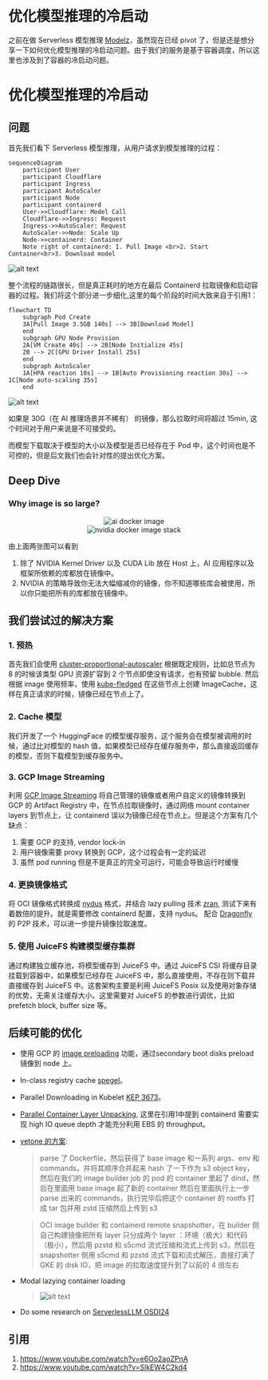 # 优化模型推理的冷启动


之前在做 Serverless 模型推理 [Modelz](https://modelz.ai/)，虽然现在已经 pivot 了，但是还是想分享一下如何优化模型推理的冷启动问题。由于我们的服务是基于容器调度，所以这里也涉及到了容器的冷启动问题。


# 优化模型推理的冷启动

## 问题

首先我们看下 Serverless 模型推理，从用户请求到模型推理的过程：

```mermaid
sequenceDiagram
    participant User
    participant Cloudflare 
    participant Ingress 
    participant AutoScaler 
    participant Node
    participant containerd
    User->>Cloudflare: Model Call
    Cloudflare->>Ingress: Request
    Ingress->>AutoScaler: Request
    AutoScaler->>Node: Scale Up
    Node->>containerd: Container
    Note right of containerd: 1. Pull Image <br>2. Start Container<br>3. Download model
```
![alt text](image-1.png)

整个流程的链路很长，但是真正耗时的地方在最后 Containerd 拉取镜像和启动容器的过程。我们将这个部分进一步细化,这里的每个阶段的时间大致来自于引用1：

```mermaid
flowchart TD
    subgraph Pod Create
    3A[Pull Image 3.5GB 140s] --> 3B[Download Model]
    end
    subgraph GPU Node Provision
    2A[VM Create 40s] --> 2B[Node Initialize 45s]
    2B --> 2C[GPU Driver Install 25s]
    end
    subgraph AutoScaler
    1A[HPA reaction 10s] --> 1B[Auto Provisioning reaction 30s] --> 1C[Node auto-scaling 35s]
    end
```

![alt text](image-2.png)

如果是 30G（在 AI 推理场景并不稀有） 的镜像，那么拉取时间将超过 15min, 这个时间对于用户来说是不可接受的。

而模型下载取决于模型的大小以及模型是否已经存在于 Pod 中，这个时间也是不可控的，但是后文我们也会针对性的提出优化方案。

## Deep Dive

### Why image is so large?

<div align="center">
  <img src="ai-image.png" alt="ai docker image" />
</div>

<div align="center">
  <img src="nvidia-dl-stack.png" alt="nvidia docker image stack" />
</div>

由上面两张图可以看到
1. 除了 NVIDIA Kernel Driver 以及 CUDA Lib 放在 Host 上，AI 应用程序以及框架所依赖的库都放在镜像中。
2. NVIDIA 的策略导致你无法大幅缩减你的镜像，你不知道哪些库会被使用，所以你只能把所有的库都放在镜像中。

## 我们尝试过的解决方案

### 1. 预热

首先我们会使用 [cluster-proportional-autoscaler](https://github.com/kubernetes-sigs/cluster-proportional-autoscaler) 根据既定规则，比如总节点为 8 的时候该类型 GPU 资源扩容到 2 个节点即使没有请求，也有预留 bubble. 然后根据 image 使用频率，使用 [kube-fledged](https://github.com/senthilrch/kube-fledged) 在这些节点上创建 ImageCache，这样在真正请求的时候，镜像已经在节点上了。

### 2. Cache 模型

我们开发了一个 HuggingFace 的模型缓存服务，这个服务会在模型被调用的时候，通过比对模型的 hash 值，如果模型已经存在缓存服务中，那么直接返回缓存的模型，否则下载模型到缓存服务中。

### 3. GCP Image Streaming

利用 [GCP Image Streaming](https://cloud.google.com/blog/products/containers-kubernetes/introducing-container-image-streaming-in-gke) 将自己管理的镜像或者用户自定义的镜像转换到 GCP 的 Artifact Registry 中，在节点拉取镜像时，通过网络 mount container layers 到节点上，让 containerd 误以为镜像已经在节点上。但是这个方案有几个缺点：
1. 需要 GCP 的支持, vendor lock-in
2. 用户镜像需要 proxy 转换到 GCP，这个过程会有一定的延迟
3. 虽然 pod running 但是不是真正的完全可运行，可能会导致运行时缓慢

### 4. 更换镜像格式 

将 OCI 镜像格式转换成 [nydus](https://github.com/dragonflyoss/nydus) 格式，并结合 lazy pulling 技术 [zran](https://github.com/dragonflyoss/nydus/blob/master/docs/nydus-zran.md), 测试下来有着数倍的提升。就是需要修改 containerd 配置，支持 nydus。 配合 [Dragonfly](https://github.com/dragonflyoss/dragonfly) 的 P2P 技术，可以进一步提升镜像拉取速度。

### 5. 使用 JuiceFS 构建模型缓存集群

通过构建独立缓存池，将模型缓存到 JuiceFS 中。通过 JuiceFS CSI 将缓存目录挂载到容器中，如果模型已经存在 JuiceFS 中，那么直接使用，不存在则下载并直接缓存到 JuiceFS 中。这套架构主要是利用 JuiceFS Posix 以及使用对象存储的优势，无需关注缓存大小。这里需要对 JuiceFS 的参数进行调优，比如 prefetch block, buffer size 等。


## 后续可能的优化
- 使用 GCP 的 [image preloading](data-container-image-preloading) 功能，通过secondary boot disks preload 镜像到 node 上。
- In-class registry cache [spegel](https://github.com/spegel-org/spegel)。
- Parallel Downloading in Kubelet [KEP 3673](https://github.com/kubernetes/enhancements/blob/master/keps/sig-node/-kubelet-parallel-image-pull-limit/README.md)。
- [Parallel Container Layer Unpacking](https://github.com/containerd/containerd/issues/8881), 这里在引用1中提到 containerd 需要实现 high IO queue depth 才能充分利用 EBS 的 throughput。
- [yetone 的方案](https://x.com/yetone/status/1858034646585368891): 
    > parse 了 Dockerfile，然后获得了 base image 和一系列 args、env 和 commands，并将其顺序合并起来 hash 了一下作为 s3 object key，然后在我们的 image builder job 的 pod 的 container 里起了 dind，然后在里面用 base image 起了新的 container 然后在里面执行上一步 parse 出来的 commands，执行完毕后把这个 container 的 rootfs 打成 tar 包并用 zstd 压缩然后上传到 s3
    
    > OCI image builder 和 containerd remote snapshotter，在 builder 侧自己构建镜像把所有 layer 只分成两个 layer ：环境（极大）和代码（极小），然后用 pzstd 和 s5cmd 流式压缩和流式上传到 s3，然后在 snapshotter 侧用 s5cmd 和 pzstd 流式下载和流式解压，直接打满了 GKE 的 disk IO，把 image 的拉取速度提升到了以前的 4 倍左右
- Modal lazying container loading
    > ![alt text](image.png)
- Do some research on [ServerlessLLM OSDI24](https://www.usenix.org/system/files/osdi24-fu.pdf)

## 引用
1. https://www.youtube.com/watch?v=e6Oo2aoZPnA
2. https://www.youtube.com/watch?v=SlkEW4C2kd4

